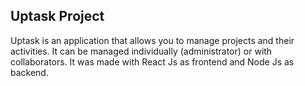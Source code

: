 ## Uptask Project
Uptask is an application that allows you to manage projects and their activities. It can be managed individually (administrator) or with collaborators. It was made with React Js as frontend and Node Js as backend.
